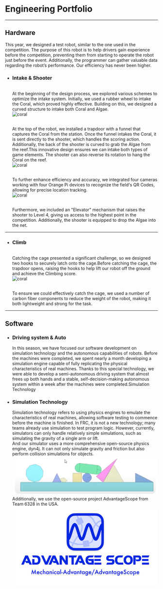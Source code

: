 # Engineering Portfolio
---
## Hardware
This year, we designed a test robot, similar to the one used in the competition. The purpose of this robot is to help drivers gain experience before the competition, preventing them from starting to operate the robot just before the event. Additionally, the programmer can gather valuable data regarding the robot’s performance. Our efficiency has never been higher.


+ ### Intake & Shooter
    <br>At the beginning of the design process, we explored various schemes to optimize the intake system. Initially, we used a rubber wheel to intake the Coral, which proved highly effective. Building on this, we designed a curved structure to intake both Coral and Algae. 
    <br>![coral](coral.jpg)

    <br>At the top of the robot, we installed a trapdoor with a funnel that captures the Coral from the station. Once the funnel intakes the Coral, it is sent directly to the shooter, which handles the scoring action. Additionally, the back of the shooter is curved to grab the Algae from the reef.This innovative design ensures we can intake both types of game elements. The shooter can also reverse its rotation to hang the Coral on the reef. 
    <br>![coral](algae.jpg)

    <br>To further enhance efficiency and accuracy, we integrated four cameras working with four Orange Pi devices to recognize the field's QR Codes, allowing for precise location tracking. 
    <br>![coral](orange.jpg)

    <br>Furthermore, we included an "Elevator" mechanism that raises the shooter to Level 4, giving us access to the highest point in the competition. Additionally, the shooter is equipped to drop the Algae into the net. 
---
+ ### Climb
    <br>Catching the cage presented a significant challenge, so we designed two hooks to securely latch onto the cage.Before catching the cage, the trapdoor opens, raising the hooks to help lift our robot off the ground and achieve the Climbing score. 
    <br>![coral](hook.jpg)

    <br>To ensure we could effectively catch the cage, we used a number of carbon fiber components to reduce the weight of the robot, making it both lightweight and strong for the task. 



---
## Software

+ ### Driving system & Auto
    In this season, we have focused our software development on simulation technology and the autonomous capabilities of robots. Before the machines were completed, we spent nearly a month developing a simulation engine capable of fully replicating the physical characteristics of real machines. Thanks to this special technology, we were able to develop a semi-autonomous driving system that almost frees up both hands and a stable, self-decision-making autonomous system within a week after the machines were completed.Simulation Technology



+ ### Simulation Technology
    Simulation technology refers to using physics engines to emulate the characteristics of real machines, allowing software testing to commence before the machine is finished. In FRC, it is not a new technology; many teams already use simulation to test program logic. However, currently, simulators can only handle relatively simple simulations, such as simulating the gravity of a single arm or lift. <br> And our simulator uses a more comprehensive open-source physics engine, dyn4j. It can not only simulate gravity and friction but also perform collision simulations for objects.![dyn4j](dyn4j.PNG) <br> Additionally, we use the open-source project AdvantageScope from Team 6328 in the USA.
    ![AdvantageScope](image.png)